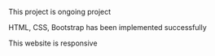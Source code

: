 This project is ongoing project 

HTML, CSS, Bootstrap has been implemented successfully

This website is responsive
